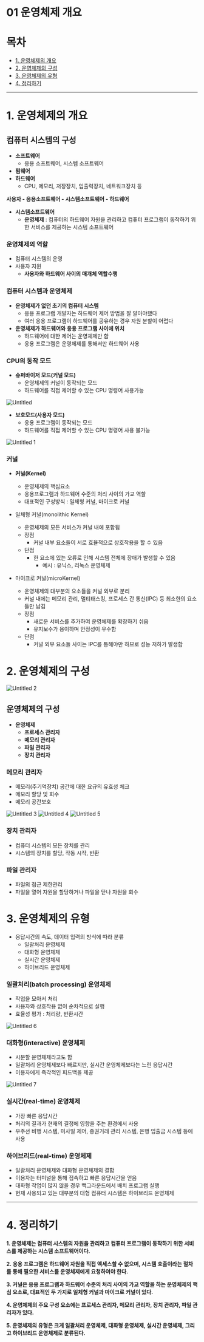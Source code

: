 # 01 운영체제 개요

# 목차
- [1. 운영체제의 개요](#1-운영체제의-개요)
- [2. 운영체제의 구성](#2-운영체제의-구성)
- [3. 운영체제의 유형](#3-운영체제의-유형)
- [4. 정리하기](#4-정리하기)

---

# 1. 운영체제의 개요

## 컴퓨터 시스템의 구성

- **소프트웨어**
    - 응용 소프트웨어, 시스템 소프트웨어
- **펌웨어**
- **하드웨어**
    - CPU, 메모리, 저장장치, 입출력장치, 네트워크장치 등


   
**사용자 - 응용소프트웨어 - 시스템소프트웨어 - 하드웨어**


- **시스템소프트웨어**
    - **운영체제** : 컴퓨터의 하드웨어 자원을 관리하고 컴퓨터 프로그램이 동작하기 위한 서비스를 제공하는 시스템 소프트웨어

### 운영체제의 역할

- 컴퓨터 시스템의 운영
- 사용자 지원
    - **사용자와 하드웨어 사이의 매개체 역할수행**

### 컴퓨터 시스템과 운영체제

- **운영체제가 없던 초기의 컴퓨터 시스템**
    - 응용 프로그램 개발자는 하드웨어 제어 방법을 잘 알아야했다
    - 여러 응용 프로그램이 하드웨어를 공유하는 경우 자원 분할이 어렵다
- **운영체제가 하드웨어와 응용 프로그램 사이에 위치**
    - 하드웨어에 대한 제어는 운영체제만 함
    - 응용 프로그램은 운영체제를 통해서만 하드웨어 사용

### CPU의 동작 모드

- **슈퍼바이저 모드(커널 모드)**
    - 운영체제의 커널이 동작되는 모드
    - 하드웨어를 직접 제어할 수 있는 CPU 명령어 사용가능
    
![Untitled](https://user-images.githubusercontent.com/80089860/160263740-2fbc6924-953e-475f-bcb5-b0613020ef10.png)

- **보호모드(사용자 모드)**
    - 응용 프로그램이 동작되는 모드
    - 하드웨어를 직접 제어할 수 있는 CPU 명령어 사용 불가능
    
![Untitled 1](https://user-images.githubusercontent.com/80089860/160263743-c2e23c12-c82f-4f7c-8815-0acb70940254.png)

### 커널

- **커널(Kernel)**
    - 운영체제의 핵심요소
    - 응용프로그램과 하드웨어 수준의 처리 사이의 가교 역할
    - 대표적인 구성방식 : 일체형 커널, 마이크로 커널
    
- 일체형 커널(monolithic Kernel)
    - 운영체제의 모든 서비스가 커널 내에 포함됨
    - 장점
        - 커널 내부 요소들이 서로 효율적으로 상호작용을 할 수 있음
    - 단점
        - 한 요소에 있는 오류로 인해 시스템 전체에 장애가 발생할 수 있음
            - 예시 : 유닉스, 리눅스 운영체제
        
- 마이크로 커널(microKernel)
    - 운영체제의 대부분의 요소들을 커널 외부로 분리
    - 커널 내에는 메모리 관리, 멀티태스킹, 프로세스 간 통신(IPC) 등 최소한의 요소들만 남김
    - 장점
        - 새로운 서비스를 추가하여 운영체제를 확장하기 쉬움
        - 유지보수가 용이하며 안정성이 우수함
    - 단점
        - 커널 외부 요소들 사이는 IPC를 통해야만 하므로 성능 저하가 발생함

# 2. 운영체제의 구성

![Untitled 2](https://user-images.githubusercontent.com/80089860/160263748-d6c75029-0778-408d-b50f-9fea1ccf6589.png)

## 운영체제의 구성

- **운영체제**
    - **프로세스 관리자**
    - **메모리 관리자**
    - **파일 관리자**
    - **장치 관리자**

### 메모리 관리자

- 메모리(주기억장치) 공간에 대한 요규의 유효성 체크
- 메모리 할당 및 회수
- 메모리 공간보호

![Untitled 3](https://user-images.githubusercontent.com/80089860/160263754-f21a6e87-c645-42be-8683-d87670c0556d.png)
![Untitled 4](https://user-images.githubusercontent.com/80089860/160263755-2038aa13-5bcb-434d-94ab-4cd1b5ff956c.png)
![Untitled 5](https://user-images.githubusercontent.com/80089860/160263757-0a23c71e-c82d-4c65-a571-d41f7a3fbde9.png)

### 장치 관리자

- 컴퓨터 시스템의 모든 장치를 관리
- 시스템의 장치를 할당, 작동 시작, 반환

### 파일 관리자

- 파일의 접근 제한관리
- 파일을 열어 자원을 할당하거나 파일을 닫나 자원을 회수

# 3. 운영체제의 유형

- 응답시간의 속도, 데이터 입력의 방식에 따라 분류
    - 일괄처리 운영체제
    - 대화형 운영체제
    - 실시간 운영체제
    - 하이브리드 운영체제

### 일괄처리(batch processing) 운영체제

- 작업을 모아서 처리
- 사용자와 상호작용 없이 순차적으로 실행
- 효율성 평가 : 처리량, 반환시간

![Untitled 6](https://user-images.githubusercontent.com/80089860/160263762-aa63c98b-ffb5-4883-9a8c-a4d1b38726b8.png)

### 대화형(interactive) 운영체제

- 시분할 운영체제라고도 함
- 일괄처리 운영체제보다 빠르지만, 실시간 운영체제보다는 느린 응답시간
- 이용자에게 즉각적인 피드백을 제공

![Untitled 7](https://user-images.githubusercontent.com/80089860/160263764-e8767960-8551-4362-8158-277090f0ae46.png)

### 실시간(real-time) 운영체제

- 가장 빠른 응답시간
- 처리의 결과가 현재의 결정에 영향을 주는 환경에서 사용
- 우주선 비행 시스템, 미사일 제어, 증권거래 관리 시스템, 은행 입출금 시스템 등에 사용

### 하이브리드(real-time) 운영체제

- 일괄처리 운영체제와 대화형 운영체제의 결합
- 이용자는 터미널을 통해 접속하고 빠른 응답시간을 얻음
- 대화형 작업이 많지 않을 경우 백그라운드에서 배치 프로그램 실행
- 현재 사용되고 있는 대부분의 대형 컴퓨터 시스템은 하이브리드 운영체제

---

# 4. 정리하기

**1. 운영체제는 컴퓨터 시스템의 자원을 관리하고 컴퓨터 프로그램이 동작하기 위한 서비스를 제공하는 시스템 소프트웨어이다.**

 
**2. 응용 프로그램은 하드웨어 자원을 직접 액세스할 수 없으며, 시스템 호출이라는 절차를 통해 필요한 서비스를 운영체제에게 요청하여야 한다.**

 
**3. 커널은 응용 프로그램과 하드웨어 수준의 처리 사이의 가교 역할을 하는 운영체제의 핵심 요소로, 대표적인 두 가지로 일체형 커널과 마이크로 커널이 있다.**
 
**4. 운영체제의 주요 구성 요소에는 프로세스 관리자, 메모리 관리자, 장치 관리자, 파일 관리자가 있다.**
 
**5. 운영체제의 유형은 크게 일괄처리 운영체제, 대화형 운영체제, 실시간 운영체제, 그리고 하이브리드 운영체제로 분류된다.**
